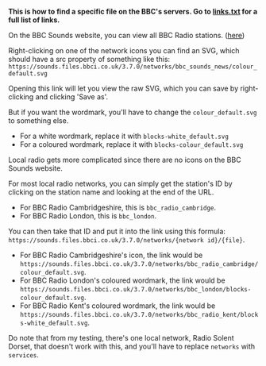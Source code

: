 **This is how to find a specific file on the BBC's servers. Go to [links.txt](./links.txt) for a full list of links.**

On the BBC Sounds website, you can view all BBC Radio stations. ([here](https://www.bbc.co.uk/sounds/stations))

Right-clicking on one of the network icons you can find an SVG, which should have a src property of something like this: `https://sounds.files.bbci.co.uk/3.7.0/networks/bbc_sounds_news/colour_default.svg`

Opening this link will let you view the raw SVG, which you can save by right-clicking and clicking 'Save as'.

But if you want the wordmark, you'll have to change the `colour_default.svg` to something else.

- For a white wordmark, replace it with `blocks-white_default.svg`
- For a coloured wordmark, replace it with `blocks-colour_default.svg`

Local radio gets more complicated since there are no icons on the BBC Sounds website.

For most local radio networks, you can simply get the station's ID by clicking on the station name and looking at the end of the URL.

- For BBC Radio Cambridgeshire, this is `bbc_radio_cambridge`.
- For BBC Radio London, this is `bbc_london`.

You can then take that ID and put it into the link using this formula: `https://sounds.files.bbci.co.uk/3.7.0/networks/{network id}/{file}`.

- For BBC Radio Cambridgeshire's icon, the link would be `https://sounds.files.bbci.co.uk/3.7.0/networks/bbc_radio_cambridge/colour_default.svg`.
- For BBC Radio London's coloured wordmark, the link would be `https://sounds.files.bbci.co.uk/3.7.0/networks/bbc_london/blocks-colour_default.svg`.
- For BBC Radio Kent's coloured wordmark, the link would be `https://sounds.files.bbci.co.uk/3.7.0/networks/bbc_radio_kent/blocks-white_default.svg`.

Do note that from my testing, there's one local network, Radio Solent Dorset, that doesn't work with this, and you'll have to replace `networks` with `services`.
